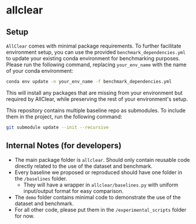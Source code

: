 # allclear

## Setup
`AllClear` comes with minimal package requirements. To further facilitate environment setup, you can use the provided
`benchmark_dependencies.yml` to update your existing conda environment for benchmarking purposes. Please run the following 
command, replacing `your_env_name` with the name of your conda environment:
```bash
conda env update -n your_env_name -f benchmark_dependencies.yml
```
This will install any packages that are missing from your environment but required by AllClear, while preserving the rest 
of your environment's setup.



This repository contains multiple baseline repo as submodules. To include them in the project, run the following command:

```bash
git submodule update --init --recursive
```




## Internal Notes (for developers)
* The main package folder is `allclear`. Should only contain reusable code directly related to the use of the dataset and benchmark.
* Every baseline we proposed or reproduced should have one folder in the `/baselines` folder.
  * They will have a wrapper in `allclear/baselines.py` with uniform input/output format for easy comparison.
* The `demo` folder contains minimal code to demonstrate the use of the dataset and benchmark.
* For all other code, please put them in the `/experimental_scripts` folder for now.